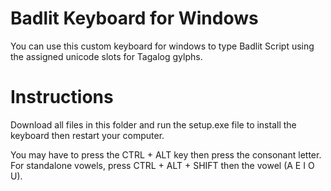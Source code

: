 # Badlit Keyboard for Windows

You can use this custom keyboard for windows to type Badlit Script using the assigned unicode slots for Tagalog gylphs.

# Instructions

Download all files in this folder and run the setup.exe file to install the keyboard then restart your computer.

You may have to press the CTRL + ALT key then press the consonant letter.
For standalone vowels, press CTRL + ALT + SHIFT then the vowel (A E I O U).
